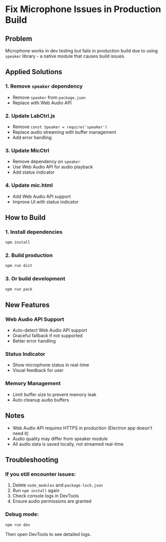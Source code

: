 # Fix Microphone Issues in Production Build

## Problem
Microphone works in dev testing but fails in production build due to using `speaker` library - a native module that causes build issues.

## Applied Solutions

### 1. Remove `speaker` dependency
- Remove `speaker` from `package.json`
- Replace with Web Audio API

### 2. Update LabCtrl.js
- Remove `const Speaker = require('speaker')`
- Replace audio streaming with buffer management
- Add error handling

### 3. Update MicCtrl
- Remove dependency on `speaker`
- Use Web Audio API for audio playback
- Add status indicator

### 4. Update mic.html
- Add Web Audio API support
- Improve UI with status indicator

## How to Build

### 1. Install dependencies
```bash
npm install
```

### 2. Build production
```bash
npm run dist
```

### 3. Or build development
```bash
npm run pack
```

## New Features

### Web Audio API Support
- Auto-detect Web Audio API support
- Graceful fallback if not supported
- Better error handling

### Status Indicator
- Show microphone status in real-time
- Visual feedback for user

### Memory Management
- Limit buffer size to prevent memory leak
- Auto cleanup audio buffers

## Notes
- Web Audio API requires HTTPS in production (Electron app doesn't need it)
- Audio quality may differ from speaker module
- All audio data is saved locally, not streamed real-time

## Troubleshooting

### If you still encounter issues:
1. Delete `node_modules` and `package-lock.json`
2. Run `npm install` again
3. Check console logs in DevTools
4. Ensure audio permissions are granted

### Debug mode:
```bash
npm run dev
```
Then open DevTools to see detailed logs. 